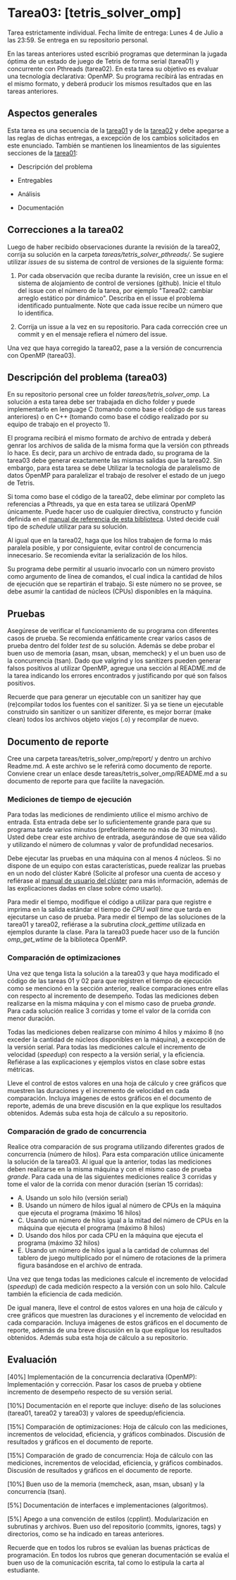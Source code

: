 # Tarea03: [tetris_solver_omp]

Tarea estrictamente individual. Fecha límite de entrega: Lunes 4 de Julio a las 23:59. Se entrega en su repositorio personal.

En las tareas anteriores usted escribió programas que determinan la jugada óptima de un estado de juego de Tetris de forma serial (tarea01) y concurrente con Pthreads (tarea02). En esta tarea su objetivo es evaluar una tecnología declarativa: OpenMP. Su programa recibirá las entradas en el mismo formato, y deberá producir los mismos resultados que en las tareas anteriores.

## Aspectos generales

Esta tarea es una secuencia de la [tarea01](https://github.com/jocan3/CI0117-2022-S1/tree/main/enunciados/tareas/01) y de la [tarea02](https://github.com/jocan3/CI0117-2022-S1/tree/main/enunciados/tareas/02) y debe apegarse a las reglas de dichas entregas, a excepción de los cambios solicitados en este enunciado. También se mantienen los lineamientos de las siguientes secciones de la [tarea01](https://github.com/jocan3/CI0117-2022-S1/tree/main/enunciados/tareas/01):

* Descripción del problema

* Entregables

* Análisis

* Documentación

## Correcciones a la tarea02

Luego de haber recibido observaciones durante la revisión de la tarea02, corrija su solución en la carpeta *tareas/tetris_solver_pthreads/*. Se sugiere utilizar *issues* de su sistema de control de versiones de la siguiente forma:

1. Por cada observación que reciba durante la revisión, cree un issue en el sistema de alojamiento de control de versiones (github). Inicie el título del issue con el número de la tarea, por ejemplo "Tarea02: cambiar arreglo estático por dinámico". Describa en el issue el problema identificado puntualmente. Note que cada issue recibe un número que lo identifica.

2. Corrija un issue a la vez en su repositorio. Para cada corrección cree un commit y en el mensaje refiera el número del issue.

Una vez que haya corregido la tarea02, pase a la versión de concurrencia con OpenMP (tarea03).

## Descripción del problema (tarea03)

En su repositorio personal cree un folder *tareas/tetris_solver_omp*. La solución a esta tarea debe ser trabajada en dicho folder y puede implementarlo en lenguage C (tomando como base el código de sus tareas anteriores) o en C++ (tomando como base el código realizado por su equipo de trabajo en el proyecto 1).

El programa recibirá el mismo formato de archivo de entrada y deberá genrar los archivos de salida de la misma forma que la versión con pthreads lo hace. Es decir, para un archivo de entrada dado, su programa de la tarea03 debe generar exactamente las mismas salidas que la tarea02. Sin embargo, para esta tarea se debe Utilizar la tecnología de paralelismo de datos OpenMP para paralelizar el trabajo de resolver el estado de un juego de Tetris.

Si toma como base el código de la tarea02, debe eliminar por completo las referencias a Pthreads, ya que en esta tarea se utilizará OpenMP únicamente. Puede hacer uso de cualquier directiva, constructo y función definida en el [manual de referencia de esta biblioteca](https://www.openmp.org/specifications/). Usted decide cuál tipo de *schedule* utilizar para su solución. 

Al igual que en la tarea02, haga que los hilos trabajen de forma lo más paralela posible, y por consiguiente, evitar control de concurrencia innecesario. Se recomienda evitar la serialización de los hilos.

Su programa debe permitir al usuario invocarlo con un número provisto como argumento de línea de comandos, el cual indica la cantidad de hilos de ejecución que se repartirán el trabajo. Si este número no se provee, se debe asumir la cantidad de núcleos (CPUs) disponibles en la máquina.

## Pruebas

Asegúrese de verificar el funcionamiento de su programa con diferentes casos de prueba. Se recomienda enfáticamente crear varios casos de prueba dentro del folder *test* de su solución. Además se debe probar el buen uso de memoria (asan, msan, ubsan, memcheck) y el un buen uso de la concurrencia (tsan). Dado que valgrind y los sanitizers pueden generar falsos positivos al utilizar OpenMP, agregue una sección al README.md de la tarea indicando los errores encontrados y justificando por qué son falsos positivos.

Recuerde que para generar un ejecutable con un sanitizer hay que (re)compilar todos los fuentes con el sanitizer. Si ya se tiene un ejecutable construido sin sanitizer o un sanitizer diferente, es mejor borrar (make clean) todos los archivos objeto viejos (.o) y recompilar de nuevo.

## Documento de reporte

Cree una carpeta tareas/tetris_solver_omp/report/ y dentro un archivo Readme.md. A este archivo se le referirá como documento de reporte. Conviene crear un enlace desde tareas/tetris_solver_omp/README.md a su documento de reporte para que facilite la navegación.

### Mediciones de tiempo de ejecución

Para todas las mediciones de rendimiento utilice el mismo archivo de entrada. Esta entrada debe ser lo suficientemente grande para que su programa tarde varios minutos (preferiblemente no más de 30 minutos). Usted debe crear este archivo de entrada, asegurándose de que sea válido y utilizando el número de columnas y valor de profundidad necesarios.

Debe ejecutar las pruebas en una máquina con al menos 4 núcleos. Si no dispone de un equipo con estas características, puede realizar las pruebas en un nodo del clúster Kabré (Solicite al profesor una cuenta de acceso y refiérase al [manual de usuario del clúster](https://kabre.cenat.ac.cr/guia-usuario/) para más información, además de las explicaciones dadas en clase sobre cómo usarlo).

Para medir el tiempo, modifique el código a utilizar para que registre e imprima en la salida estándar el tiempo de *CPU wall time* que tarda en ejecutarse un caso de prueba. Para medir el tiempo de las soluciones de la tarea01 y tarea02, refiérase a la subrutina *clock_gettime* utilizada en ejemplos durante la clase. Para la tarea03 puede hacer uso de la función *omp_get_wtime* de la biblioteca OpenMP.

### Comparación de optimizaciones

Una vez que tenga lista la solución a la tarea03 y que haya modificado el código de las tareas 01 y 02 para que registren el tiempo de ejecución como se mencionó en la sección anterior, realice comparaciones entre ellas con respecto al incremento de desempeño. Todas las mediciones deben realizarse en la misma máquina y con el mismo caso de prueba *grande*. Para cada solución realice 3 corridas y tome el valor de la corrida con menor duración.

Todas las mediciones deben realizarse con mínimo 4 hilos y máximo 8 (no exceder la cantidad de núcleos disponibles en la máquina), a excepción de la versión serial. Para todas las mediciones calcule el incremento de velocidad (*speedup*) con respecto a la versión serial, y la eficiencia. Refiérase a las explicaciones y ejemplos vistos en clase sobre estas métricas.

Lleve el control de estos valores en una hoja de cálculo y cree gráficos que muestren las duraciones y el incremento de velocidad en cada comparación. Incluya imágenes de estos gráficos en el documento de reporte, además de una breve discusión en la que explique los resultados obtenidos. Además suba esta hoja de cálculo a su repositorio.

### Comparación de grado de concurrencia

Realice otra comparación de sus programa utilizando diferentes grados de concurrencia (número de hilos). Para esta comparación utilice únicamente la solución de la tarea03. Al igual que la anterior, todas las mediciones deben realizarse en la misma máquina y con el mismo caso de prueba *grande*. Para cada una de las siguientes mediciones realice 3 corridas y tome el valor de la corrida con menor duración (serían 15 corridas):

* A. Usando un solo hilo (versión serial)
* B. Usando un número de hilos igual al número de CPUs en la máquina que ejecuta el programa (máximo 16 hilos)
* C. Usando un número de hilos igual a la mitad del número de CPUs en la máquina que ejecuta el programa (máximo 8 hilos)
* D. Usando dos hilos por cada CPU en la máquina que ejecuta el programa (máximo 32 hilos)
* E. Usando un número de hilos igual a la cantidad de columnas del tablero de juego multiplicado por el número de rotaciones de la primera figura basándose en el archivo de entrada.

Una vez que tenga todas las mediciones calcule el incremento de velocidad (*speedup*) de cada medición respecto a la versión con un solo hilo. Calcule también la eficiencia de cada medición.

De igual manera, lleve el control de estos valores en una hoja de cálculo y cree gráficos que muestren las duraciones y el incremento de velocidad en cada comparación. Incluya imágenes de estos gráficos en el documento de reporte, además de una breve discusión en la que explique los resultados obtenidos. Además suba esta hoja de cálculo a su repositorio.

## Evaluación

[40%] Implementación de la concurrencia declarativa (OpenMP): Implementación y corrección. Pasar los casos de prueba y obtiene incremento de desempeño respecto de su versión serial.

[10%] Documentación en el reporte que incluye: diseño de las soluciones (tarea01, tarea02 y tarea03) y valores de speedup/eficiencia.

[15%] Comparación de optimizaciones: Hoja de cálculo con las mediciones, incrementos de velocidad, eficiencia, y gráficos combinados. Discusión de resultados y gráficos en el documento de reporte.

[15%] Comparación de grado de concurrencia: Hoja de cálculo con las mediciones, incrementos de velocidad, eficiencia, y gráficos combinados. Discusión de resultados y gráficos en el documento de reporte.

[10%] Buen uso de la memoria (memcheck, asan, msan, ubsan) y la concurrencia (tsan).

[5%] Documentación de interfaces e implementaciones (algoritmos).

[5%] Apego a una convención de estilos (cpplint). Modularización en subrutinas y archivos. Buen uso del repositorio (commits, ignores, tags) y directorios, como se ha indicado en tareas anteriores.

Recuerde que en todos los rubros se evalúan las buenas prácticas de programación. En todos los rubros que generan documentación se evalúa el buen uso de la comunicación escrita, tal como lo estipula la carta al estudiante.
